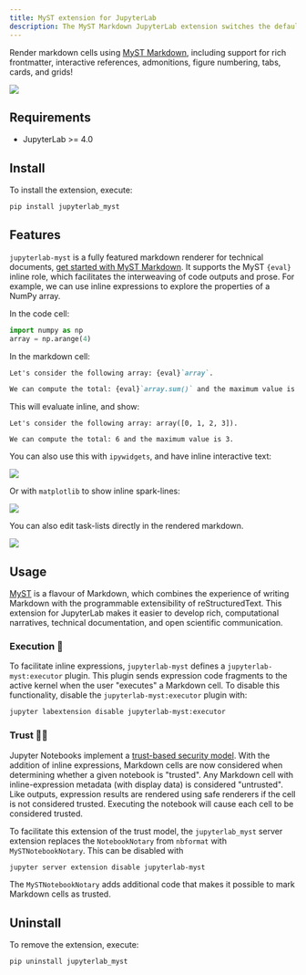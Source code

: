```yaml
---
title: MyST extension for JupyterLab
description: The MyST Markdown JupyterLab extension switches the default markdown rendering in JupyterLab to MyST. Allowing notebook authors to create richer content using MyST roles and directives alongside plain markdown to create notebook based content from technical tutorials though to publication-quality documents with bibliography support.
---
```


Render markdown cells using [MyST Markdown](https://mystmd.org/), including support for rich frontmatter, interactive references, admonitions, figure numbering, tabs, cards, and grids!

![](../images/walkthrough.gif)

## Requirements

- JupyterLab >= 4.0

## Install

To install the extension, execute:

```bash
pip install jupyterlab_myst
```

## Features

`jupyterlab-myst` is a fully featured markdown renderer for technical documents, [get started with MyST Markdown](xref:guide/quickstart). It supports the MyST `{eval}` inline role, which facilitates the interweaving of code outputs and prose. For example, we can use inline expressions to explore the properties of a NumPy array.

In the code cell:

```python
import numpy as np
array = np.arange(4)
```

In the markdown cell:

```markdown
Let's consider the following array: {eval}`array`.

We can compute the total: {eval}`array.sum()` and the maximum value is {eval}`array.max()`.
```

This will evaluate inline, and show:

```text
Let's consider the following array: array([0, 1, 2, 3]).

We can compute the total: 6 and the maximum value is 3.
```

You can also use this with `ipywidgets`, and have inline interactive text:

![](../images/cookies.gif)

Or with `matplotlib` to show inline spark-lines:

![](../images/stock-price.gif)

You can also edit task-lists directly in the rendered markdown.

![](../images/tasklists-in-jupyterlab.gif)

## Usage

[MyST](xref:guide/quickstart) is a flavour of Markdown, which combines the experience of writing Markdown with the programmable extensibility of reStructuredText. This extension for JupyterLab makes it easier to develop rich, computational narratives, technical documentation, and open scientific communication.

### Execution 🚀

To facilitate inline expressions, `jupyterlab-myst` defines a `jupyterlab-myst:executor` plugin. This plugin sends expression code fragments to the active kernel when the user "executes" a Markdown cell. To disable this functionality, disable the `jupyterlab-myst:executor` plugin with:

```bash
jupyter labextension disable jupyterlab-myst:executor
```

### Trust 🕵️‍♀️

Jupyter Notebooks implement a [trust-based security model](https://jupyter-server.readthedocs.io/en/stable/operators/security.html). With the addition of inline expressions, Markdown cells are now considered when determining whether a given notebook is "trusted". Any Markdown cell with inline-expression metadata (with display data) is considered "untrusted". Like outputs, expression results are rendered using safe renderers if the cell is not considered trusted.
Executing the notebook will cause each cell to be considered trusted.

To facilitate this extension of the trust model, the `jupyterlab_myst` server extension replaces the `NotebookNotary` from `nbformat` with `MySTNotebookNotary`. This can be disabled with

```bash
jupyter server extension disable jupyterlab-myst
```

The `MySTNotebookNotary` adds additional code that makes it possible to mark Markdown cells as trusted.

## Uninstall

To remove the extension, execute:

```bash
pip uninstall jupyterlab_myst
```
